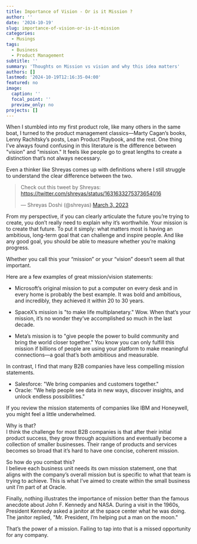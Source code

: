 ```yaml
---
title: Importance of Vision - Or is it Mission ?
author: ''
date: '2024-10-19'
slug: importance-of-vision-or-is-it-mission
categories:
  - Musings
tags:
  - Business
  - Product Management
subtitle: ''
summary: 'Thoughts on Mission vs vision and why this idea matters'
authors: []
lastmod: '2024-10-19T12:16:35-04:00'
featured: no
image:
  caption: ''
  focal_point: ''
  preview_only: no
projects: []
---
```


When I stumbled into my first product role, like many others in the same boat, I turned to the product management classics—Marty Cagan’s books, Lenny Rachitsky’s posts, Lean Product Playbook, and the rest. One thing I’ve always found confusing in this literature is the difference between "vision" and "mission." It feels like people go to great lengths to create a distinction that’s not always necessary.

Even a thinker like Shreyas comes up with definitions where I still struggle to understand the clear difference between the two.

<blockquote class="twitter-tweet">
  <p lang="en" dir="ltr">Check out this tweet by Shreyas: 
    <a href="https://twitter.com/shreyas/status/1631633275373654016">https://twitter.com/shreyas/status/1631633275373654016</a>
  </p>&mdash; Shreyas Doshi (@shreyas) 
  <a href="https://twitter.com/shreyas/status/1631633275373654016">March 3, 2023</a>
</blockquote> 
<script async src="https://platform.twitter.com/widgets.js" charset="utf-8"></script>

From my perspective, if you can clearly articulate the future you’re trying to create, you don’t really need to explain why it’s worthwhile. Your mission is to create that future. To put it simply: what matters most is having an ambitious, long-term goal that can challenge and inspire people. And like any good goal, you should be able to measure whether you’re making progress.

Whether you call this your “mission” or your “vision” doesn’t seem all that important.

Here are a few examples of great mission/vision statements:

* Microsoft’s original mission to put a computer on every desk and in every home is probably the best example. It was bold and ambitious, and incredibly, they achieved it within 20 to 30 years.

* SpaceX’s mission is "to make life multiplanetary." Wow. When that’s your mission, it’s no wonder they’ve accomplished so much in the last decade.

* Meta’s mission is to "give people the power to build community and bring the world closer together." You know you can only fulfill this mission if billions of people are using your platform to make meaningful connections—a goal that’s both ambitious and measurable.

In contrast, I find that many B2B companies have less compelling mission statements.

* Salesforce: "We bring companies and customers together."
* Oracle: "We help people see data in new ways, discover insights, and unlock endless possibilities."

If you review the mission statements of companies like IBM and Honeywell, you might feel a little underwhelmed.

Why is that? <br>
I think the challenge for most B2B companies is that after their initial product success, they grow through acquisitions and eventually become a collection of smaller businesses. Their range of products and services becomes so broad that it’s hard to have one concise, coherent mission.

So how do you combat this? <br>
I believe each business unit needs its own mission statement, one that aligns with the company’s overall mission but is specific to what that team is trying to achieve. This is what I’ve aimed to create within the small business unit I’m part of at Oracle.

Finally, nothing illustrates the importance of mission better than the famous anecdote about John F. Kennedy and NASA. During a visit in the 1960s, President Kennedy asked a janitor at the space center what he was doing. The janitor replied, "Mr. President, I’m helping put a man on the moon."

That’s the power of a mission. Failing to tap into that is a missed opportunity for any company.
